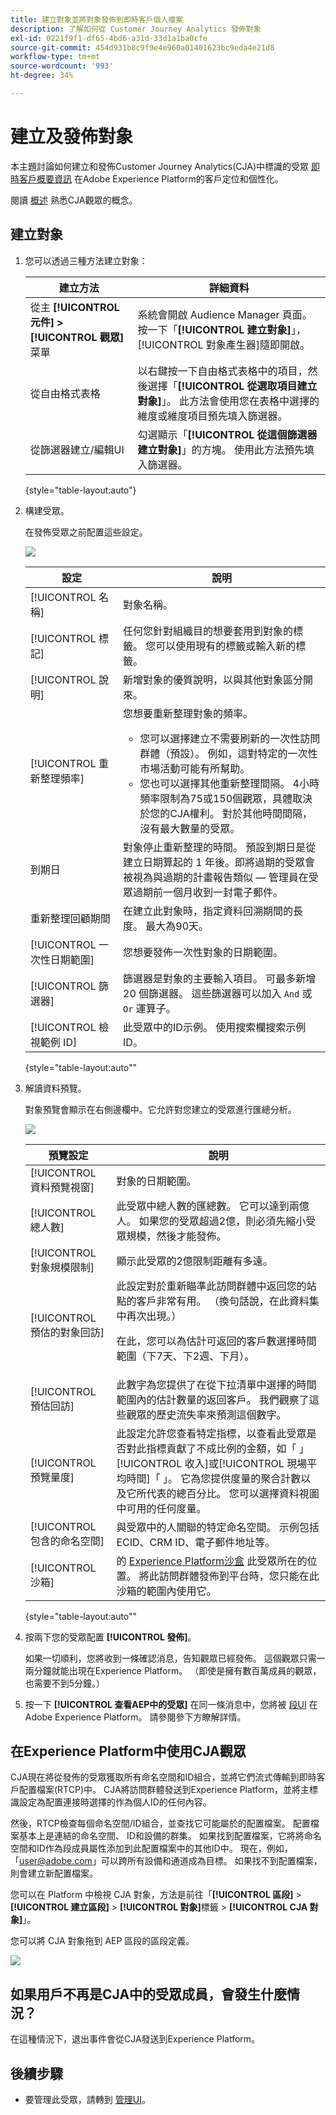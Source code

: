 ```yaml
---
title: 建立對象並將對象發佈到即時客戶個人檔案
description: 了解如何從 Customer Journey Analytics 發佈對象
exl-id: 0221f9f1-df65-4bd6-a31d-33d1a1ba0cfe
source-git-commit: 454d931b8c9f9e4e960a01401623bc9eda4e21d8
workflow-type: tm+mt
source-wordcount: '993'
ht-degree: 34%

---
```


# 建立及發佈對象

本主題討論如何建立和發佈Customer Journey Analytics(CJA)中標識的受眾 [即時客戶概要資訊](https://experienceleague.adobe.com/docs/experience-platform/profile/home.html?lang=zh-Hant) 在Adobe Experience Platform的客戶定位和個性化。

閱讀 [概述](/help/components/audiences/audiences-overview.md) 熟悉CJA觀眾的概念。

## 建立對象

1. 您可以透過三種方法建立對象：

   | 建立方法 | 詳細資料 |
   | --- | --- |
   | 從主 **[!UICONTROL 元件] > [!UICONTROL 觀眾]** 菜單 | 系統會開啟 Audience Manager 頁面。 按一下「**[!UICONTROL 建立對象]**」，[!UICONTROL 對象產生器]隨即開啟。 |
   | 從自由格式表格 | 以右鍵按一下自由格式表格中的項目，然後選擇「**[!UICONTROL 從選取項目建立對象]**」。 此方法會使用您在表格中選擇的維度或維度項目預先填入篩選器。 |
   | 從篩選器建立/編輯UI | 勾選顯示「**[!UICONTROL 從這個篩選器建立對象]**」的方塊。 使用此方法預先填入篩選器。 |

   {style=&quot;table-layout:auto&quot;}

1. 構建受眾。

   在發佈受眾之前配置這些設定。

   ![](assets/create-audience.png)

   | 設定 | 說明 |
   | --- | --- |
   | [!UICONTROL 名稱] | 對象名稱。 |
   | [!UICONTROL 標記] | 任何您針對組織目的想要套用到對象的標籤。 您可以使用現有的標籤或輸入新的標籤。 |
   | [!UICONTROL 說明] | 新增對象的優質說明，以與其他對象區分開來。 |
   | [!UICONTROL 重新整理頻率] | 您想要重新整理對象的頻率。<ul><li>您可以選擇建立不需要刷新的一次性訪問群體（預設）。 例如，這對特定的一次性市場活動可能有所幫助。</li><li>您也可以選擇其他重新整理間隔。 4小時頻率限制為75或150個觀眾，具體取決於您的CJA權利。 對於其他時間間隔，沒有最大數量的受眾。</li></ul> |
   | 到期日 | 對象停止重新整理的時間。 預設到期日是從建立日期算起的 1 年後。即將過期的受眾會被視為與過期的計畫報告類似 — 管理員在受眾過期前一個月收到一封電子郵件。 |
   | 重新整理回顧期間 | 在建立此對象時，指定資料回溯期間的長度。 最大為90天。 |
   | [!UICONTROL 一次性日期範圍] | 您想要發佈一次性對象的日期範圍。 |
   | [!UICONTROL 篩選器] | 篩選器是對象的主要輸入項目。 可最多新增 20 個篩選器。 這些篩選器可以加入 `And` 或 `Or` 運算子。 |
   | [!UICONTROL 檢視範例 ID] | 此受眾中的ID示例。 使用搜索欄搜索示例ID。 |

   {style=&quot;table-layout:auto&quot;&quot;

1. 解讀資料預覽。

   對象預覽會顯示在右側邊欄中。它允許對您建立的受眾進行匯總分析。

   ![](assets/data-preview.png)

   | 預覽設定 | 說明 |
   | --- | --- |
   | [!UICONTROL 資料預覽視窗] | 對象的日期範圍。 |
   | [!UICONTROL 總人數] | 此受眾中總人數的匯總數。 它可以達到兩億人。 如果您的受眾超過2億，則必須先縮小受眾規模，然後才能發佈。 |
   | [!UICONTROL 對象規模限制] | 顯示此受眾的2億限制距離有多遠。 |
   | [!UICONTROL 預估的對象回訪] | 此設定對於重新瞄準此訪問群體中返回您的站點的客戶非常有用。 （換句話說，在此資料集中再次出現。） <p>在此，您可以為估計可返回的客戶數選擇時間範圍（下7天、下2週、下月）。 |
   | [!UICONTROL 預估回訪] | 此數字為您提供了在從下拉清單中選擇的時間範圍內的估計數量的返回客戶。 我們觀察了這些觀眾的歷史流失率來預測這個數字。 |
   | [!UICONTROL 預覽量度] | 此設定允許您查看特定指標，以查看此受眾是否對此指標貢獻了不成比例的金額，如「 」[!UICONTROL 收入]或[!UICONTROL 現場平均時間]「 」。 它為您提供度量的聚合計數以及它所代表的總百分比。 您可以選擇資料視圖中可用的任何度量。 |
   | [!UICONTROL 包含的命名空間] | 與受眾中的人關聯的特定命名空間。 示例包括ECID、CRM ID、電子郵件地址等。 |
   | [!UICONTROL 沙箱] | 的 [Experience Platform沙盒](https://experienceleague.adobe.com/docs/experience-platform/sandbox/home.html?lang=zh-Hant) 此受眾所在的位置。 將此訪問群體發佈到平台時，您只能在此沙箱的範圍內使用它。 |

   {style=&quot;table-layout:auto&quot;&quot;

1. 按兩下您的受眾配置 **[!UICONTROL 發佈]**。

   如果一切順利，您將收到一條確認消息，告知觀眾已經發佈。 這個觀眾只需一兩分鐘就能出現在Experience Platform。 （即使是擁有數百萬成員的觀眾，也需要不到5分鐘。）

1. 按一下 **[!UICONTROL 查看AEP中的受眾]** 在同一條消息中，您將被 [段UI](https://experienceleague.adobe.com/docs/experience-platform/segmentation/ui/overview.html?lang=en) 在Adobe Experience Platform。 請參閱參下方瞭解詳情。

## 在Experience Platform中使用CJA觀眾

CJA現在將從發佈的受眾獲取所有命名空間和ID組合，並將它們流式傳輸到即時客戶配置檔案(RTCP)中。 CJA將訪問群體發送到Experience Platform，並將主標識設定為配置連接時選擇的作為個人ID的任何內容。

然後，RTCP檢查每個命名空間/ID組合，並查找它可能屬於的配置檔案。 配置檔案基本上是連結的命名空間、 ID和設備的群集。 如果找到配置檔案，它將將命名空間和ID作為段成員屬性添加到此配置檔案中的其他ID中。 現在，例如，「user@adobe.com」可以跨所有設備和通道成為目標。 如果找不到配置檔案，則會建立新配置檔案。

您可以在 Platform 中檢視 CJA 對象，方法是前往「**[!UICONTROL 區段]** > **[!UICONTROL 建立區段]** > **[!UICONTROL 對象]**&#x200B;標籤 > **[!UICONTROL CJA 對象]**」。

您可以將 CJA 對象拖到 AEP 區段的區段定義。

![](assets/audiences-aep.png)

## 如果用戶不再是CJA中的受眾成員，會發生什麼情況？

在這種情況下，退出事件會從CJA發送到Experience Platform。

## 後續步驟

* 要管理此受眾，請轉到 [管理UI](/help/components/audiences/manage.md)。
